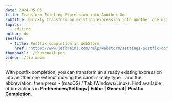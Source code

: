 ```yaml
---
date: 2024-05-05
title: Transform Existing Expression into Another One
subtitle: Quickly transform an existing expression into another one using Tab.
topics:
  - editing
author: dw
seealso:
  - title: Postfix completion in WebStorm
    href: "https://www.jetbrains.com/help/webstorm/settings-postfix-completion.html"
thumbnail: ./thumbnail.png
video: ./tip.webm
---
```


With postfix completion, you can transform an already existing expression into another one without moving the caret: simply type `.` and the abbreviation, then press <kbd>⇥</kbd> (macOS) / <kbd>Tab</kbd> (Windows/Linux). Find available abbreviations in **Preferences/Settings | Editor | General | Postfix Completion**.
